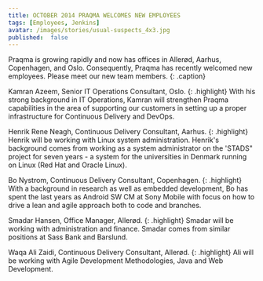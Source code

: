 ```yaml
---
title: OCTOBER 2014 PRAQMA WELCOMES NEW EMPLOYEES
tags: [Employees, Jenkins]
avatar: /images/stories/usual-suspects_4x3.jpg
published:  false
---
```


Praqma is growing rapidly and now has offices in Allerød, Aarhus, Copenhagen, and Oslo.
Consequently, Praqma has recently welcomed new employees.
Please meet our new team members.
{: .caption}
<!--break-->

Kamran Azeem, Senior IT Operations Consultant, Oslo.
{: .highlight}
With his strong background in IT Operations, Kamran will strengthen Praqma capabilities in the area of supporting our customers in setting up a proper infrastructure for Continuous Delivery and DevOps.

Henrik Rene Neagh, Continuous Delivery Consultant, Aarhus.
{: .highlight}
Henrik will be working with Linux system administration.
Henrik's background comes from working as a system administrator on the 'STADS" project for seven years -
a system for the universities in Denmark running on Linux (Red Hat and Oracle Linux).

Bo Nystrom, Continuous Delivery Consultant, Copenhagen.
{: .highlight}
With a background in research as well as embedded development, Bo has spent the last years as Android SW CM at Sony Mobile with focus on how to drive a lean and agile approach both to code and branches.

Smadar Hansen, Office Manager, Allerød.
{: .highlight}
Smadar will be working with administration and finance.
Smadar comes from similar positions at Sass Bank and Barslund.

Waqa Ali Zaidi, Continuous Delivery Consultant, Allerød.
{: .highlight}
Ali will be working with Agile Development Methodologies, Java and Web Development.
